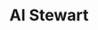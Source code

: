 ---
title: "Al Stewart"
summary: "Scottish singer-songwriter best known for his song, \"Year Of The Cat\". **Born:** 5th September 1945, in Greenock, Renfrewshire, Scotland."
image: "al-stewart.jpg"
apple_music_artist_url: "https://music.apple.com/gb/artist/al-stewart/4211328"
wikipedia_url: "none"
---